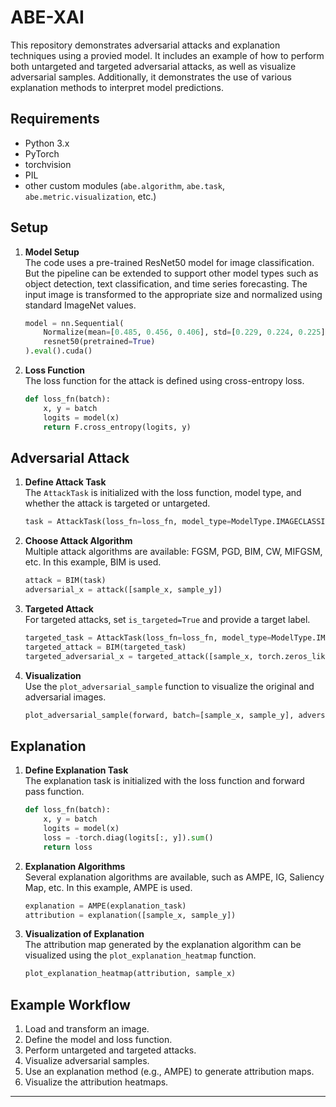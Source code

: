 # ABE-XAI
This repository demonstrates adversarial attacks and explanation techniques using a provied model. It includes an example of how to perform both untargeted and targeted adversarial attacks, as well as visualize adversarial samples. Additionally, it demonstrates the use of various explanation methods to interpret model predictions.

## Requirements

- Python 3.x
- PyTorch
- torchvision
- PIL
- other custom modules (`abe.algorithm`, `abe.task`, `abe.metric.visualization`, etc.)

## Setup

1. **Model Setup**  
   The code uses a pre-trained ResNet50 model for image classification. But the pipeline can be extended to support other model types such as object detection, text classification, and time series forecasting. The input image is transformed to the appropriate size and normalized using standard ImageNet values.

   ```python
   model = nn.Sequential(
       Normalize(mean=[0.485, 0.456, 0.406], std=[0.229, 0.224, 0.225]),
       resnet50(pretrained=True)
   ).eval().cuda()
   ```

2. **Loss Function**  
   The loss function for the attack is defined using cross-entropy loss.

   ```python
   def loss_fn(batch):
       x, y = batch
       logits = model(x)
       return F.cross_entropy(logits, y)
   ```


## Adversarial Attack

1. **Define Attack Task**  
   The `AttackTask` is initialized with the loss function, model type, and whether the attack is targeted or untargeted.

   ```python
   task = AttackTask(loss_fn=loss_fn, model_type=ModelType.IMAGECLASSIFICATION, is_targeted=False)
   ```

2. **Choose Attack Algorithm**  
   Multiple attack algorithms are available: FGSM, PGD, BIM, CW, MIFGSM, etc. In this example, BIM is used.

   ```python
   attack = BIM(task)
   adversarial_x = attack([sample_x, sample_y])
   ```

3. **Targeted Attack**  
   For targeted attacks, set `is_targeted=True` and provide a target label.

   ```python
   targeted_task = AttackTask(loss_fn=loss_fn, model_type=ModelType.IMAGECLASSIFICATION, is_targeted=True)
   targeted_attack = BIM(targeted_task)
   targeted_adversarial_x = targeted_attack([sample_x, torch.zeros_like(sample_y)])
   ```

4. **Visualization**  
   Use the `plot_adversarial_sample` function to visualize the original and adversarial images.

   ```python
   plot_adversarial_sample(forward, batch=[sample_x, sample_y], adversarial_sample=adversarial_x, model_type=ModelType.IMAGECLASSIFICATION)
   ```

## Explanation

1. **Define Explanation Task**  
   The explanation task is initialized with the loss function and forward pass function.

   ```python
   def loss_fn(batch):
       x, y = batch
       logits = model(x)
       loss = -torch.diag(logits[:, y]).sum()
       return loss
   ```

2. **Explanation Algorithms**  
   Several explanation algorithms are available, such as AMPE, IG, Saliency Map, etc. In this example, AMPE is used.

   ```python
   explanation = AMPE(explanation_task)
   attribution = explanation([sample_x, sample_y])
   ```

3. **Visualization of Explanation**  
   The attribution map generated by the explanation algorithm can be visualized using the `plot_explanation_heatmap` function.

   ```python
   plot_explanation_heatmap(attribution, sample_x)
   ```

## Example Workflow

1. Load and transform an image.
2. Define the model and loss function.
3. Perform untargeted and targeted attacks.
4. Visualize adversarial samples.
5. Use an explanation method (e.g., AMPE) to generate attribution maps.
6. Visualize the attribution heatmaps.

---
